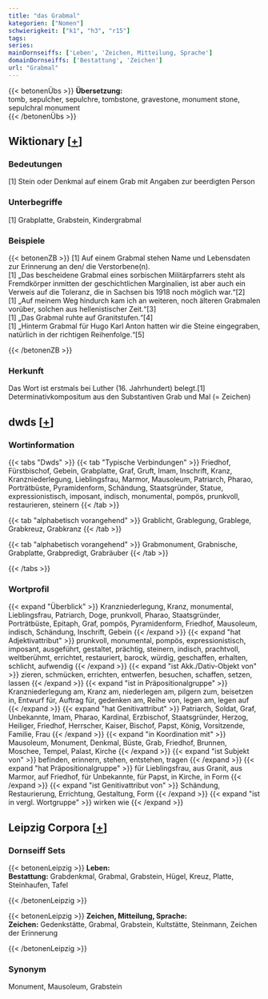 ```yaml
---
title: "das Grabmal"
kategorien: ["Nomen"]
schwierigkeit: ["k1", "h3", "r15"]
tags:
series:
mainDornseiffs: ['Leben', 'Zeichen, Mitteilung, Sprache']
domainDornseiffs: ['Bestattung', 'Zeichen']
url: "Grabmal"
---
```


{{< betonenÜbs >}}
**Übersetzung:**  
tomb, sepulcher, sepulchre, tombstone, gravestone, monument stone, sepulchral monument  
{{< /betonenÜbs >}}

## Wiktionary [[+](https://de.wiktionary.org/wiki/Grabmal)]

### Bedeutungen
[1] Stein oder Denkmal auf einem Grab mit Angaben zur beerdigten Person  

### Unterbegriffe
[1] Grabplatte, Grabstein, Kindergrabmal  

### Beispiele
{{< betonenZB >}}
[1] Auf einem Grabmal stehen Name und Lebensdaten zur Erinnerung an den/ die Verstorbene(n).  
[1] „Das bescheidene Grabmal eines sorbischen Militärpfarrers steht als Fremdkörper inmitten der geschichtlichen Marginalien, ist aber auch ein Verweis auf die Toleranz, die in Sachsen bis 1918 noch möglich war.“[2]  
[1] „Auf meinem Weg hindurch kam ich an weiteren, noch älteren Grabmalen vorüber, solchen aus hellenistischer Zeit.“[3]  
[1] „Das Grabmal ruhte auf Granitstufen.“[4]  
[1] „Hinterm Grabmal für Hugo Karl Anton hatten wir die Steine eingegraben, natürlich in der richtigen Reihenfolge.“[5]  

{{< /betonenZB >}}
### Herkunft
Das Wort ist erstmals bei Luther (16. Jahrhundert) belegt.[1]  
Determinativkompositum aus den Substantiven Grab und Mal (= Zeichen)  



## dwds [[+](https://www.dwds.de/wb/Grabmal)]

### Wortinformation
{{< tabs "Dwds" >}}
{{< tab "Typische Verbindungen" >}}
Friedhof, Fürstbischof, Gebein, Grabplatte, Graf, Gruft, Imam, Inschrift, Kranz, Kranzniederlegung, Lieblingsfrau, Marmor, Mausoleum, Patriarch, Pharao, Porträtbüste, Pyramidenform, Schändung, Staatsgründer, Statue, expressionistisch, imposant, indisch, monumental, pompös, prunkvoll, restaurieren, steinern
{{< /tab >}}

{{< tab "alphabetisch vorangehend" >}}
Grablicht, Grablegung, Grablege, Grabkreuz, Grabkranz
{{< /tab >}}

{{< tab "alphabetisch vorangehend" >}}
Grabmonument, Grabnische, Grabplatte, Grabpredigt, Grabräuber
{{< /tab >}}

{{< /tabs >}}

### Wortprofil
{{< expand "Überblick" >}} Kranzniederlegung, Kranz, monumental, Lieblingsfrau, Patriarch, Doge, prunkvoll, Pharao, Staatsgründer, Porträtbüste, Epitaph, Graf, pompös, Pyramidenform, Friedhof, Mausoleum, indisch, Schändung, Inschrift, Gebein {{< /expand >}}
{{< expand "hat Adjektivattribut" >}} prunkvoll, monumental, pompös, expressionistisch, imposant, ausgeführt, gestaltet, prächtig, steinern, indisch, prachtvoll, weltberühmt, errichtet, restauriert, barock, würdig, geschaffen, erhalten, schlicht, aufwendig {{< /expand >}}
{{< expand "ist Akk./Dativ-Objekt von" >}} zieren, schmücken, errichten, entwerfen, besuchen, schaffen, setzen, lassen {{< /expand >}}
{{< expand "ist in Präpositionalgruppe" >}} Kranzniederlegung am, Kranz am, niederlegen am, pilgern zum, beisetzen in, Entwurf für, Auftrag für, gedenken am, Reihe von, legen am, legen auf {{< /expand >}}
{{< expand "hat Genitivattribut" >}} Patriarch, Soldat, Graf, Unbekannte, Imam, Pharao, Kardinal, Erzbischof, Staatsgründer, Herzog, Heiliger, Friedhof, Herrscher, Kaiser, Bischof, Papst, König, Vorsitzende, Familie, Frau {{< /expand >}}
{{< expand "in Koordination mit" >}} Mausoleum, Monument, Denkmal, Büste, Grab, Friedhof, Brunnen, Moschee, Tempel, Palast, Kirche {{< /expand >}}
{{< expand "ist Subjekt von" >}} befinden, erinnern, stehen, entstehen, tragen {{< /expand >}}
{{< expand "hat Präpositionalgruppe" >}} für Lieblingsfrau, aus Granit, aus Marmor, auf Friedhof, für Unbekannte, für Papst, in Kirche, in Form {{< /expand >}}
{{< expand "ist Genitivattribut von" >}} Schändung, Restaurierung, Errichtung, Gestaltung, Form {{< /expand >}}
{{< expand "ist in vergl. Wortgruppe" >}} wirken wie {{< /expand >}}

## Leipzig Corpora [[+](https://corpora.uni-leipzig.de/en/res?word=Grabmal&corpusId=deu_newscrawl-public_2018)]

### Dornseiff Sets
{{< betonenLeipzig >}}
**Leben:**  
**Bestattung:** Grabdenkmal, Grabmal, Grabstein, Hügel, Kreuz, Platte, Steinhaufen, Tafel  

{{< /betonenLeipzig >}}


{{< betonenLeipzig >}}
**Zeichen, Mitteilung, Sprache:**  
**Zeichen:** Gedenkstätte, Grabmal, Grabstein, Kultstätte, Steinmann, Zeichen der Erinnerung  

{{< /betonenLeipzig >}}

### Synonym
Monument, Mausoleum, Grabstein

